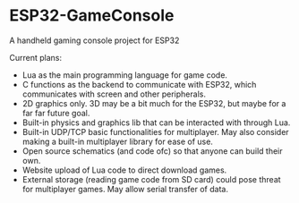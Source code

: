 # ESP32-GameConsole
 A handheld gaming console project for ESP32

Current plans:
- Lua as the main programming language for game code.
- C functions as the backend to communicate with ESP32, which communicates with screen and other peripherals.
- 2D graphics only. 3D may be a bit much for the ESP32, but maybe for a far far future goal.
- Built-in physics and graphics lib that can be interacted with through Lua.
- Built-in UDP/TCP basic functionalities for multiplayer. May also consider making a built-in multiplayer library for ease of use.
- Open source schematics (and code ofc) so that anyone can build their own.
- Website upload of Lua code to direct download games.
- External storage (reading game code from SD card) could pose threat for multiplayer games. May allow serial transfer of data.
